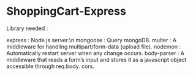 # ShoppingCart-Express

Library needed :

express : Node.js server.\n
mongoose : Query mongoDB.
multer : A middleware for handling multipart/form-data (upload file).
nodemon : Automatically restart server when any change occurs.
body-parser : A middleware that reads a form’s input and stores it as a javascript object accessible through req.body.
cors.
